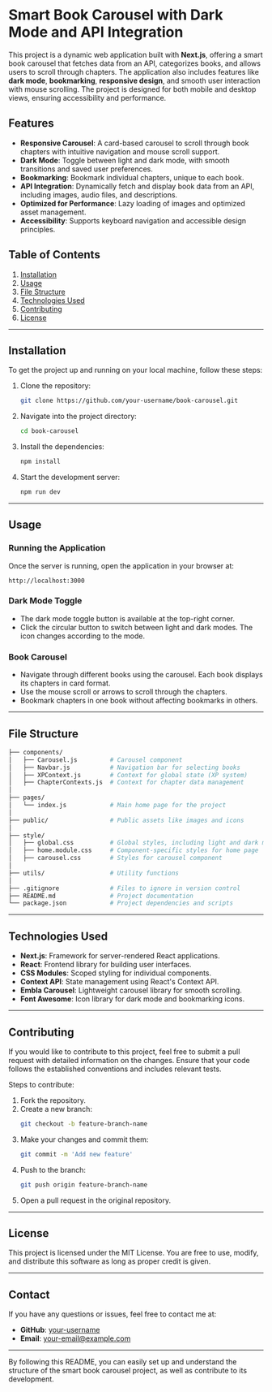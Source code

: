 
# Smart Book Carousel with Dark Mode and API Integration

This project is a dynamic web application built with **Next.js**, offering a smart book carousel that fetches data from an API, categorizes books, and allows users to scroll through chapters. The application also includes features like **dark mode**, **bookmarking**, **responsive design**, and smooth user interaction with mouse scrolling. The project is designed for both mobile and desktop views, ensuring accessibility and performance.

## Features

- **Responsive Carousel**: A card-based carousel to scroll through book chapters with intuitive navigation and mouse scroll support.
- **Dark Mode**: Toggle between light and dark mode, with smooth transitions and saved user preferences.
- **Bookmarking**: Bookmark individual chapters, unique to each book.
- **API Integration**: Dynamically fetch and display book data from an API, including images, audio files, and descriptions.
- **Optimized for Performance**: Lazy loading of images and optimized asset management.
- **Accessibility**: Supports keyboard navigation and accessible design principles.

## Table of Contents

1. [Installation](#installation)
2. [Usage](#usage)
3. [File Structure](#file-structure)
4. [Technologies Used](#technologies-used)
5. [Contributing](#contributing)
6. [License](#license)

---

## Installation

To get the project up and running on your local machine, follow these steps:

1. Clone the repository:
    ```bash
    git clone https://github.com/your-username/book-carousel.git
    ```
2. Navigate into the project directory:
    ```bash
    cd book-carousel
    ```
3. Install the dependencies:
    ```bash
    npm install
    ```
4. Start the development server:
    ```bash
    npm run dev
    ```

---

## Usage

### Running the Application
Once the server is running, open the application in your browser at:
```
http://localhost:3000
```

### Dark Mode Toggle
- The dark mode toggle button is available at the top-right corner.
- Click the circular button to switch between light and dark modes. The icon changes according to the mode.

### Book Carousel
- Navigate through different books using the carousel. Each book displays its chapters in card format.
- Use the mouse scroll or arrows to scroll through the chapters.
- Bookmark chapters in one book without affecting bookmarks in others.

---

## File Structure

```bash
├── components/
│   ├── Carousel.js         # Carousel component
│   ├── Navbar.js           # Navigation bar for selecting books
│   ├── XPContext.js        # Context for global state (XP system)
│   ├── ChapterContexts.js  # Context for chapter data management
│
├── pages/
│   └── index.js            # Main home page for the project
│
├── public/                 # Public assets like images and icons
│
├── style/
│   ├── global.css          # Global styles, including light and dark mode
│   ├── home.module.css     # Component-specific styles for home page
│   ├── carousel.css        # Styles for carousel component
│
├── utils/                  # Utility functions
│
├── .gitignore              # Files to ignore in version control
├── README.md               # Project documentation
└── package.json            # Project dependencies and scripts
```

---

## Technologies Used

- **Next.js**: Framework for server-rendered React applications.
- **React**: Frontend library for building user interfaces.
- **CSS Modules**: Scoped styling for individual components.
- **Context API**: State management using React's Context API.
- **Embla Carousel**: Lightweight carousel library for smooth scrolling.
- **Font Awesome**: Icon library for dark mode and bookmarking icons.

---

## Contributing

If you would like to contribute to this project, feel free to submit a pull request with detailed information on the changes. Ensure that your code follows the established conventions and includes relevant tests.

Steps to contribute:
1. Fork the repository.
2. Create a new branch:
    ```bash
    git checkout -b feature-branch-name
    ```
3. Make your changes and commit them:
    ```bash
    git commit -m 'Add new feature'
    ```
4. Push to the branch:
    ```bash
    git push origin feature-branch-name
    ```
5. Open a pull request in the original repository.

---

## License

This project is licensed under the MIT License. You are free to use, modify, and distribute this software as long as proper credit is given.

---

## Contact

If you have any questions or issues, feel free to contact me at:
- **GitHub**: [your-username](https://github.com/your-username)
- **Email**: your-email@example.com

---

By following this README, you can easily set up and understand the structure of the smart book carousel project, as well as contribute to its development.
